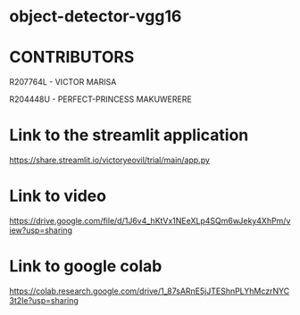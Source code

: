 # object-detector-vgg16

# CONTRIBUTORS
R207764L - VICTOR MARISA

R204448U - PERFECT-PRINCESS MAKUWERERE
 
# Link to the streamlit application
https://share.streamlit.io/victoryeovil/trial/main/app.py

# Link to video
https://drive.google.com/file/d/1J6v4_hKtVx1NEeXLp4SQm6wJeky4XhPm/view?usp=sharing


# Link to google colab
 https://colab.research.google.com/drive/1_87sARnE5jJTEShnPLYhMczrNYC3t2Ie?usp=sharing




